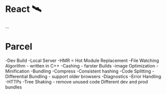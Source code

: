 # React 🛰️

...
# Parcel
-Dev Build
-Local Server
-HMR = Hot Module Replacement
-File Watching Algorithm - written in C++
-Cashing - farster Builds
-image Optimization
-Minification
-Bundling
-Compress
-Consistent hashing
-Code Splitting
-Differential Bundling - support older browsers
-Diagnostics
-Error Handling
-HTTPs
-Tree Shaking - remove unused code
Different dev and prod bundles